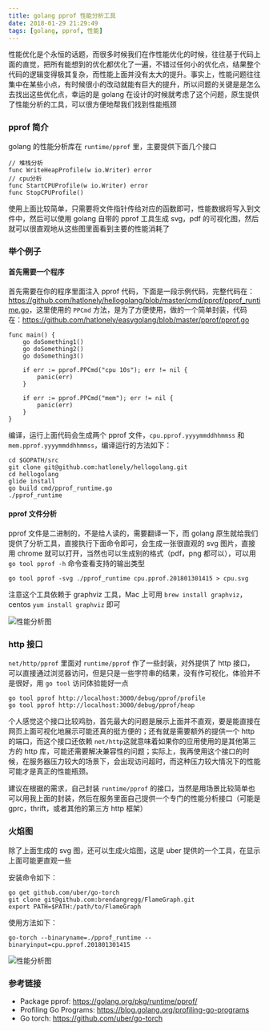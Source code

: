 ```yaml
---
title: golang pprof 性能分析工具
date: 2018-01-29 21:29:49
tags: [golang, pprof, 性能]
---
```


性能优化是个永恒的话题，而很多时候我们在作性能优化的时候，往往基于代码上面的直觉，把所有能想到的优化都优化了一遍，不错过任何小的优化点，结果整个代码的逻辑变得极其复杂，而性能上面并没有太大的提升。事实上，性能问题往往集中在某些小点，有时候很小的改动就能有巨大的提升，所以问题的关键是是怎么去找出这些优化点，幸运的是 golang 在设计的时候就考虑了这个问题，原生提供了性能分析的工具，可以很方便地帮我们找到性能瓶颈

### pprof 简介

golang 的性能分析库在 `runtime/pprof` 里，主要提供下面几个接口

```golang
// 堆栈分析
func WriteHeapProfile(w io.Writer) error
// cpu分析
func StartCPUProfile(w io.Writer) error
func StopCPUProfile()
```

使用上面比较简单，只需要将文件指针传给对应的函数即可，性能数据将写入到文件中，然后可以使用 golang 自带的 pprof 工具生成 svg，pdf 的可视化图，然后就可以很直观地从这些图里面看到主要的性能消耗了

### 举个例子

#### 首先需要一个程序

首先需要在你的程序里面注入 pprof 代码，下面是一段示例代码，完整代码在：<https://github.com/hatlonely/hellogolang/blob/master/cmd/pprof/pprof_runtime.go>，这里使用的 `PPCmd` 方法，是为了方便使用，做的一个简单封装，代码在：<https://github.com/hatlonely/easygolang/blob/master/pprof/pprof.go>

```golang
func main() {
    go doSomething1()
    go doSomething2()
    go doSomething3()

    if err := pprof.PPCmd("cpu 10s"); err != nil {
        panic(err)
    }

    if err := pprof.PPCmd("mem"); err != nil {
        panic(err)
    }
}
```

编译，运行上面代码会生成两个 pprof 文件，`cpu.pprof.yyyymmddhhmmss` 和 `mem.pprof.yyyymmddhhmmss`，编译运行的方法如下：

```
cd $GOPATH/src
git clone git@github.com:hatlonely/hellogolang.git
cd hellogolang
glide install
go build cmd/pprof_runtime.go
./pprof_runtime
```

#### pprof 文件分析

pprof 文件是二进制的，不是给人读的，需要翻译一下，而 golang 原生就给我们提供了分析工具，直接执行下面命令即可，会生成一张很直观的 svg 图片，直接用 chrome 就可以打开，当然也可以生成别的格式（pdf，png 都可以），可以用 `go tool pprof -h` 命令查看支持的输出类型

```
go tool pprof -svg ./pprof_runtime cpu.pprof.201801301415 > cpu.svg
```

注意这个工具依赖于 graphviz 工具，Mac 上可用 `brew install graphviz`，centos `yum install graphviz` 即可

![性能分析图](pprof_runtime_cpu.png)

### http 接口

`net/http/pprof` 里面对 `runtime/pprof` 作了一些封装，对外提供了 http 接口，可以直接通过浏览器访问，但是只是一些字符串的结果，没有作可视化，体验并不是很好，用 `go tool` 访问体验能好一点

```
go tool pprof http://localhost:3000/debug/pprof/profile
go tool pprof http://localhost:3000/debug/pprof/heap
```

个人感觉这个接口比较鸡肋，首先最大的问题是展示上面并不直观，要是能直接在网页上面可视化地展示可能还真的挺方便的；还有就是需要额外的提供一个 http 的端口，而这个接口还依赖 `net/http`这就意味着如果你的应用使用的是其他第三方的 http 库，可能还需要解决兼容性的问题；实际上，我再使用这个接口的时候，在服务器压力较大的场景下，会出现访问超时，而这种压力较大情况下的性能可能才是真正的性能瓶颈。

建议在根据的需求，自己封装 `runtime/pprof` 的接口，当然是用场景比较简单也可以用我上面的封装，然后在服务里面自己提供一个专门的性能分析接口（可能是 gprc，thrift，或者其他的第三方 http 框架）

### 火焰图

除了上面生成的 svg 图，还可以生成火焰图，这是 uber 提供的一个工具，在显示上面可能更直观一些

安装命令如下：

```
go get github.com/uber/go-torch
git clone git@github.com:brendangregg/FlameGraph.git
export PATH=$PATH:/path/to/FlameGraph
```

使用方法如下：

```
go-torch --binaryname=./pprof_runtime --binaryinput=cpu.pprof.201801301415
```

![性能分析图](pprof_runtime_cpu_torch.svg)

### 参考链接

- Package pprof: <https://golang.org/pkg/runtime/pprof/>
- Profiling Go Programs: <https://blog.golang.org/profiling-go-programs>
- Go torch: <https://github.com/uber/go-torch>

